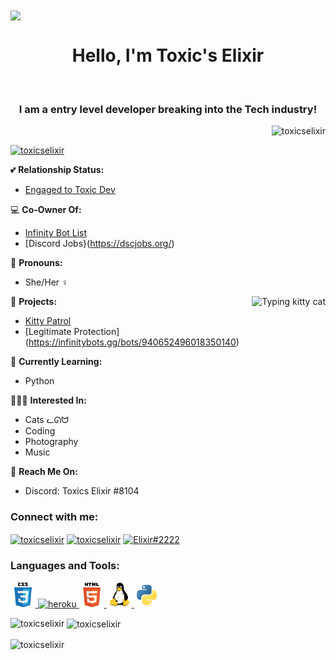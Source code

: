 <img align="center" width="1000" src="https://i.imgur.com/Jdvhkz3.jpeg">

<h1 align="center">Hello, I'm Toxic's Elixir</h1> <br> 

<h3 align="center">I am a entry level developer breaking into the Tech industry!</h3>

<p align="right"> <img src="https://komarev.com/ghpvc/?username=toxicselixir&label=Profile%20views&color=0e75b6&style=flat" alt="toxicselixir" /> </p>

<p align="left"> <a href="https://twitter.com/toxicselixir" target="blank"><img src="https://img.shields.io/twitter/follow/toxicselixir?logo=twitter&style=for-the-badge" alt="toxicselixir" /></a> </p>

💕 **Relationship Status:**
* [Engaged to Toxic Dev](https://toxicdev.me/)

💻 **Co-Owner Of:**
* [Infinity Bot List](https://infinitybots.gg/)
* [Discord Jobs}(https://dscjobs.org/)

🧬 **Pronouns:**
* She/Her ♀️

<img align="right" src="https://imgur.com/Iiu0Zy4.gif" alt = "Typing kitty cat">

🎉 **Projects:**
*  [Kitty Patrol](https://infinitybots.gg/bots/937418418183864380) 
*  [Legitimate Protection] (https://infinitybots.gg/bots/940652496018350140)
   

🌱 **Currently Learning:**
* Python


🕵🏾‍♀️ **Interested In:**
 * Cats ᓚᘏᗢ
 * Coding
 * Photography
 * Music

📧 **Reach Me On:**
 * Discord: Toxics Elixir #8104

<h3 align="left">Connect with me:</h3>
<p align="left">
<a href="https://twitter.com/toxicselixir" target="blank"><img align="center" src="https://raw.githubusercontent.com/rahuldkjain/github-profile-readme-generator/master/src/images/icons/Social/twitter.svg" alt="toxicselixir" height="30" width="40" /></a> <a href="https://instagram.com/toxicselixir" target="blank"><img align="center" src="https://raw.githubusercontent.com/rahuldkjain/github-profile-readme-generator/master/src/images/icons/Social/instagram.svg" alt="toxicselixir" height="30" width="40" /></a> <a href="https://discordapp.com/users/896951964234043413" target="Discord: Elixir"><img align="center" src="https://raw.githubusercontent.com/rahuldkjain/github-profile-readme-generator/master/src/images/icons/Social/discord.svg" alt="Elixir#2222" height="30" width="40" /></a>
</p>

<h3 align="left">Languages and Tools:</h3>
<p align="left"> <a href="https://www.w3schools.com/css/" target="_blank" rel="noreferrer"> <img src="https://raw.githubusercontent.com/devicons/devicon/master/icons/css3/css3-original-wordmark.svg" alt="css3" width="40" height="40"/> </a> <a href="https://heroku.com" target="_blank" rel="noreferrer"> <img src="https://www.vectorlogo.zone/logos/heroku/heroku-icon.svg" alt="heroku" width="40" height="40"/> </a> <a href="https://www.w3.org/html/" target="_blank" rel="noreferrer"> <img src="https://raw.githubusercontent.com/devicons/devicon/master/icons/html5/html5-original-wordmark.svg" alt="html5" width="40" height="40"/> </a> <a href="https://www.linux.org/" target="_blank" rel="noreferrer"> <img src="https://raw.githubusercontent.com/devicons/devicon/master/icons/linux/linux-original.svg" alt="linux" width="40" height="40"/> </a> <a href="https://www.python.org" target="_blank" rel="noreferrer"> <img src="https://raw.githubusercontent.com/devicons/devicon/master/icons/python/python-original.svg" alt="python" width="40" height="40"/> </a> </p>

<p><img align="left" src="https://github-readme-stats.vercel.app/api/top-langs?username=toxicselixir&show_icons=true&locale=en&layout=compact" alt="toxicselixir" /></p>

<p>&nbsp;<img align="center" src="https://github-readme-stats.vercel.app/api?username=toxicselixir&show_icons=true&locale=en" alt="toxicselixir" /></p>

<p><img align="center" src="https://github-readme-streak-stats.herokuapp.com/?user=toxicselixir&" alt="toxicselixir" /></p>
